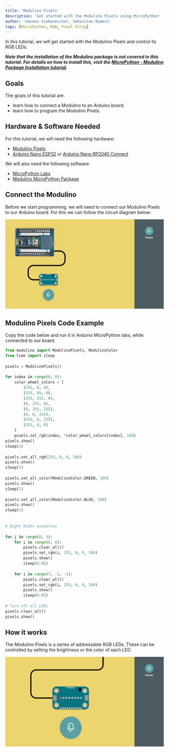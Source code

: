```yaml
---
title: 'Modulino Pixels'
description: 'Get started with the Modulino Pixels using MicroPython'
author: 'Hannes Siebeneicher, Sebastian Romero'
tags: [MicroPython, RGB, Pixel Strip]
---
```


In this tutorial, we will get started with the Modulino Pixels and control its RGB LEDs.

***Note that the installation of the Modulino package is not covered in this tutorial. For details on how to install this, visit the [MicroPython - Modulino Package Installation tutorial](/micropython/modulinos/installation).***

## Goals

The goals of this tutorial are:

- learn how to connect a Modulino to an Arduino board.
- learn how to program the Modulino Pixels.

## Hardware & Software Needed

For this tutorial, we will need the following hardware:
- [Modulino Pixels](https://store.arduino.cc/products/plug-and-make-kit)
- [Arduino Nano ESP32](https://store.arduino.cc/products/nano-esp32?queryID=undefined) or [Arduino Nano RP2040 Connect](https://store.arduino.cc/en-se/products/arduino-nano-rp2040-connect)

We will also need the following software:
- [MicroPython Labs](https://lab-micropython.arduino.cc/)
- [Modulino MicroPython Package](https://github.com/arduino/arduino-modulino-mpy)

## Connect the Modulino

Before we start programming, we will need to connect our Modulino Pixels to our Arduino board. For this we can follow the circuit diagram below:

![Circuit Diagram](./assets/CIRCUIT-BREAKOUT.png)

## Modulino Pixels Code Example

Copy the code below and run it in Arduino MicroPython labs, while connected to our board.

```python
from modulino import ModulinoPixels, ModulinoColor
from time import sleep

pixels = ModulinoPixels()

for index in range(0, 8):
    color_wheel_colors = [
        (255, 0, 0),
        (255, 85, 0),
        (255, 255, 0),
        (0, 255, 0),
        (0, 255, 255),
        (0, 0, 255),
        (255, 0, 255),
        (255, 0, 0)
    ]
    pixels.set_rgb(index, *color_wheel_colors[index], 100)
pixels.show()
sleep(1)

pixels.set_all_rgb(255, 0, 0, 100)
pixels.show()
sleep(1)

pixels.set_all_color(ModulinoColor.GREEN, 100)
pixels.show()
sleep(1)

pixels.set_all_color(ModulinoColor.BLUE, 100)
pixels.show()
sleep(1)


# Night Rider animation

for j in range(0, 3):
    for i in range(0, 8):
        pixels.clear_all()
        pixels.set_rgb(i, 255, 0, 0, 100)
        pixels.show()
        sleep(0.05)

    for i in range(7, -1, -1):
        pixels.clear_all()
        pixels.set_rgb(i, 255, 0, 0, 100)
        pixels.show()
        sleep(0.05)

# Turn off all LEDs
pixels.clear_all()    
pixels.show()
```

## How it works

The Modulino Pixels is a series of addressable RGB LEDs. These can be controlled by setting the brightness or the color of each LED.

![LED Animation](./assets/how-it-works.gif)